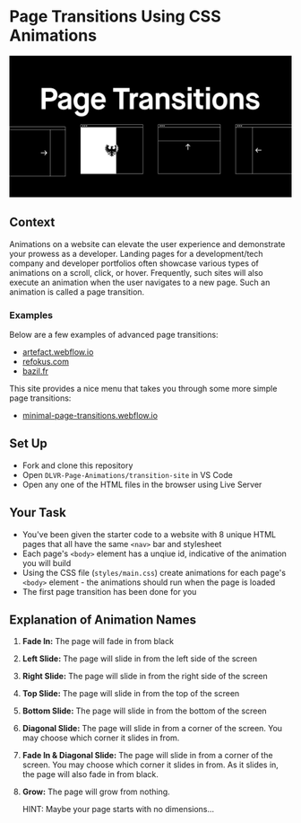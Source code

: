 # Page Transitions Using CSS Animations
<p align="center"><img src="banner.png"></p>


## Context
Animations on a website can elevate the user experience and demonstrate your prowess as a developer. Landing pages for a development/tech company and developer portfolios often showcase various types of animations on a scroll, click, or hover. Frequently, such sites will also execute an animation when the user navigates to a new page. Such an animation is called a page transition.

### Examples
Below are a few examples of advanced page transitions:
- [artefact.webflow.io](https://artefact.webflow.io/)
- [refokus.com](https://www.refokus.com/)
- [bazil.fr](https://en.bazil.fr/)

This site provides a nice menu that takes you through some more simple page transitions:
- [minimal-page-transitions.webflow.io](https://minimal-page-transitions.webflow.io/)


## Set Up
- Fork and clone this repository
- Open `DLVR-Page-Animations/transition-site` in VS Code
- Open any one of the HTML files in the browser using Live Server 


## Your Task
- You've been given the starter code to a website with 8 unique HTML pages that all have the same `<nav>` bar and stylesheet
- Each page's `<body>` element has a unqiue id, indicative of the animation you will build
- Using the CSS file (`styles/main.css`) create animations for each page's `<body>` element - the animations should run when the page is loaded
- The first page transition has been done for you


## Explanation of Animation Names
1. **Fade In:** The page will fade in from black
1. **Left Slide:** The page will slide in from the left side of the screen
1. **Right Slide:** The page will slide in from the right side of the screen
1. **Top Slide:** The page will slide in from the top of the screen
1. **Bottom Slide:** The page will slide in from the bottom of the screen
1. **Diagonal Slide:** The page will slide in from a corner of the screen. You may choose which corner it slides in from.
1. **Fade In & Diagonal Slide:** The page will slide in from a corner of the screen. You may choose which corner it slides in from. As it slides in, the page will also fade in from black.
1. **Grow:** The page will grow from nothing.
    
    HINT: Maybe your page starts with no dimensions...
